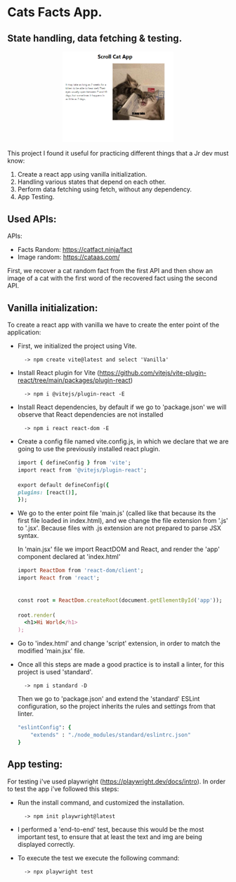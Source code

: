 # Cats Facts App.

## State handling, data fetching & testing.

<div align='center' display='flex' flex-direction='row' width='100%'>
<img src='./src/assets/git_img.PNG' width='50%' >
</div>

This project I found it useful for practicing different things that a Jr dev must know:

1.  Create a react app using vanilla initialization.
2.  Handling various states that depend on each other.
3.  Perform data fetching using fetch, without any dependency.
4.  App Testing.

## Used APIs:
APIs:

- Facts Random: https://catfact.ninja/fact
- Image random: https://cataas.com/

First, we recover a cat random fact from the first API and then show an image of a cat with the first word of the recovered fact using the second API.

## Vanilla initialization:
To create a react app with vanilla we have to create the enter point of the application:

- First, we initialized the project using Vite.

        -> npm create vite@latest and select 'Vanilla'

- Install React plugin for Vite (https://github.com/vitejs/vite-plugin-react/tree/main/packages/plugin-react)

        -> npm i @vitejs/plugin-react -E

- Install React dependencies, by default if we go to 'package.json' we will observe that React dependencies are not installed

        -> npm i react react-dom -E

- Create a config file named vite.config.js, in which we declare that we are going to use the previously installed react plugin.

  ```ruby
  import { defineConfig } from 'vite';
  import react from '@vitejs/plugin-react';

  export default defineConfig({
  plugins: [react()],
  });
  ```

- We go to the enter point file 'main.js' (called like that because its the first file loaded in index.html), and we change the file extension from '.js' to '.jsx'. Because files with .js extension are not prepared to parse JSX syntax.

  In 'main.jsx' file we import ReactDOM and React, and render the 'app' component declared at 'index.html'

  ```ruby
  import ReactDom from 'react-dom/client';
  import React from 'react';


  const root = ReactDom.createRoot(document.getElementById('app'));

  root.render(
    <h1>Hi World</h1>
  );
  ```

- Go to 'index.html' and change 'script' extension, in order to match the modified 'main.jsx' file.

- Once all this steps are made a good practice is to install a linter, for this project is used 'standard'.

        -> npm i standard -D

  Then we go to 'package.json' and extend the 'standard' ESLint configuration, so the project inherits the rules and settings from that linter.

  ```ruby
  "eslintConfig": {
      "extends" : "./node_modules/standard/eslintrc.json"
  }
  ```

## App testing:
For testing i've used playwright (https://playwright.dev/docs/intro). In order to test the app i've followed this steps:

- Run the install command, and customized the installation.

        -> npm init playwright@latest

- I performed a 'end-to-end' test, because this would be the most important test, to ensure that at least the text and img are being displayed correctly.

- To execute the test we execute the following command:

        -> npx playwright test
